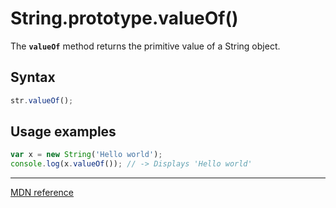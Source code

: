 # String.prototype.valueOf()

The **`valueOf`** method returns the primitive value of a String object.

## Syntax

```js
str.valueOf();
```

## Usage examples

```js
var x = new String('Hello world');
console.log(x.valueOf()); // -> Displays 'Hello world'
```

---

[MDN reference](https://developer.mozilla.org/en-US/docs/Web/JavaScript/Reference/Global_Objects/String/valueOf)
